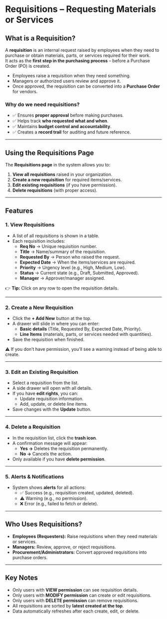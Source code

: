 # Requisitions – Requesting Materials or Services

## What is a Requisition?

A **requisition** is an internal request raised by employees when they need to purchase or obtain materials, parts, or services required for their work.  
It acts as the **first step in the purchasing process** – before a Purchase Order (PO) is created.

- Employees raise a requisition when they need something.
- Managers or authorized users review and approve it.
- Once approved, the requisition can be converted into a **Purchase Order** for vendors.

### Why do we need requisitions?

- ✅ Ensures **proper approval** before making purchases.
- ✅ Helps track **who requested what and when**.
- ✅ Maintains **budget control and accountability**.
- ✅ Creates a **record trail** for auditing and future reference.

---

## Using the Requisitions Page

The **Requisitions page** in the system allows you to:

1. **View all requisitions** raised in your organization.
2. **Create a new requisition** for required items/services.
3. **Edit existing requisitions** (if you have permission).
4. **Delete requisitions** (with proper access).

---

## Features

### 1. View Requisitions

- A list of all requisitions is shown in a table.
- Each requisition includes:
  - **Req No** → Unique requisition number.
  - **Title** → Name/summary of the requisition.
  - **Requested By** → Person who raised the request.
  - **Expected Date** → When the items/services are required.
  - **Priority** → Urgency level (e.g., High, Medium, Low).
  - **Status** → Current state (e.g., Draft, Submitted, Approved).
  - **Manager** → Approver/manager assigned.

👉 **Tip:** Click on any row to open the requisition details.

---

### 2. Create a New Requisition

- Click the **+ Add New** button at the top.
- A drawer will slide in where you can enter:
  - **Basic details** (Title, Requested By, Expected Date, Priority).
  - **Line Items** (materials, parts, or services needed with quantities).
- Save the requisition when finished.

⚠️ If you don’t have permission, you’ll see a warning instead of being able to create.

---

### 3. Edit an Existing Requisition

- Select a requisition from the list.
- A side drawer will open with all details.
- If you have **edit rights**, you can:
  - Update requisition information.
  - Add, update, or delete line items.
- Save changes with the **Update** button.

---

### 4. Delete a Requisition

- In the requisition list, click the **trash icon**.
- A confirmation message will appear:
  - **Yes →** Deletes the requisition permanently.
  - **No →** Cancels the action.
- Only available if you have **delete permission**.

---

### 5. Alerts & Notifications

- System shows **alerts** for all actions:
  - ✅ Success (e.g., requisition created, updated, deleted).
  - ⚠️ Warning (e.g., no permission).
  - ❌ Error (e.g., failed to fetch or delete).

---

## Who Uses Requisitions?

- **Employees (Requesters):** Raise requisitions when they need materials or services.
- **Managers:** Review, approve, or reject requisitions.
- **Procurement/Administrators:** Convert approved requisitions into purchase orders.

---

## Key Notes

- Only users with **VIEW permission** can see requisition details.
- Only users with **MODIFY permission** can create or edit requisitions.
- Only users with **DELETE permission** can remove requisitions.
- All requisitions are sorted by **latest created at the top**.
- Data automatically refreshes after each create, edit, or delete.

